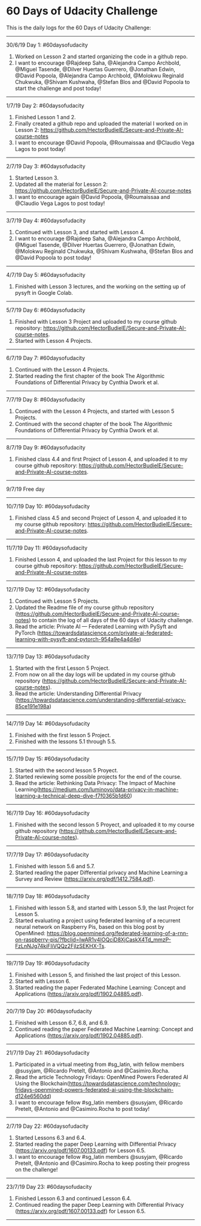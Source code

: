 # 60 Days of Udacity Challenge
This is the daily logs for the 60 Days of Udacity Challenge:


---
30/6/19
Day 1: #60daysofudacity
1. Worked on Lesson 2 and started organizing the code in a github repo.
2. I want to encourage @Rajdeep Saha, @Alejandra Campo Archbold, @Miguel Tasende, @Dilver Huertas Guerrero, @Jonathan Edwin, @David Popoola, @Alejandra Campo Archbold, @Molokwu Reginald Chukwuka, @Shivam Kushwaha, @Stefan Blos and @David Popoola to start the challenge and post today!
---
1/7/19
Day 2: #60daysofudacity
1. Finished Lesson 1 and 2.
2. Finally created a github repo and uploaded the material I worked on in Lesson 2: https://github.com/HectorBudielE/Secure-and-Private-AI-course-notes
3. I want to encourage @David Popoola, @Roumaissaa and @Claudio Vega Lagos to post today!
---
2/7/19
Day 3: #60daysofudacity
1. Started Lesson 3.
2. Updated all the material for Lesson 2: https://github.com/HectorBudielE/Secure-and-Private-AI-course-notes
3. I want to encourage again @David Popoola, @Roumaissaa and @Claudio Vega Lagos to post today!
---
3/7/19
Day 4: #60daysofudacity
1. Continued with Lesson 3, and started with Lesson 4.
2. I want to encourage @Rajdeep Saha, @Alejandra Campo Archbold, @Miguel Tasende, @Dilver Huertas Guerrero, @Jonathan Edwin, @Molokwu Reginald Chukwuka, @Shivam Kushwaha, @Stefan Blos and @David Popoola to post today!
---
4/7/19
Day 5: #60daysofudacity
1. Finished with Lesson 3 lectures, and the working on the setting up of pysyft in Google Colab.
---
5/7/19
Day 6: #60daysofudacity
1. Finished with Lesson 3 Project and uploaded to my course github repository: https://github.com/HectorBudielE/Secure-and-Private-AI-course-notes.
2. Started with Lesson 4 Projects.
---
6/7/19
Day 7: #60daysofudacity
1. Continued with the Lesson 4 Projects.
2. Started reading the first chapter of the book The Algorithmic Foundations of Differential Privacy by Cynthia Dwork et al.
---
7/7/19
Day 8: #60daysofudacity
1. Continued with the Lesson 4 Projects, and started with Lesson 5 Projects.
2. Continued with the second chapter of the book The Algorithmic Foundations of Differential Privacy by Cynthia Dwork et al.
---
8/7/19
Day 9: #60daysofudacity
1. Finished class 4.4 and first Project of Lesson 4, and uploaded it to my course github repository: https://github.com/HectorBudielE/Secure-and-Private-AI-course-notes.
---
9/7/19
Free day

---
10/7/19
Day 10: #60daysofudacity
1. Finished class 4.5 and second Project of Lesson 4, and uploaded it to my course github repository: https://github.com/HectorBudielE/Secure-and-Private-AI-course-notes.
---
11/7/19
Day 11: #60daysofudacity
1. Finished Lesson 4, and uploaded the last Project for this lesson to my course github repository: https://github.com/HectorBudielE/Secure-and-Private-AI-course-notes.
---
12/7/19
Day 12: #60daysofudacity
1. Continued with Lesson 5 Projects.
2. Updated the Readme file of my course github repository (https://github.com/HectorBudielE/Secure-and-Private-AI-course-notes) to contain the log of all days of the 60 days of Udacity challenge.
3. Read the article: Private AI — Federated Learning with PySyft and PyTorch (https://towardsdatascience.com/private-ai-federated-learning-with-pysyft-and-pytorch-954a9e4a4d4e)
---
13/7/19
Day 13: #60daysofudacity
1. Started with the first Lesson 5 Project.
2. From now on all the day logs will be updated in my course github repository (https://github.com/HectorBudielE/Secure-and-Private-AI-course-notes).
3. Read the article: Understanding Differential Privacy (https://towardsdatascience.com/understanding-differential-privacy-85ce191e198a)
---
14/7/19
Day 14: #60daysofudacity
1. Finished with the first lesson 5 Project.
2. Finished with  the lessons 5.1 through 5.5.
---
15/7/19
Day 15: #60daysofudacity
1. Started with the second lesson 5 Proyect.
2. Started reviewing some possible projects for the end of the course.
3. Read the article: Rethinking Data Privacy: The Impact of Machine Learning(https://medium.com/luminovo/data-privacy-in-machine-learning-a-technical-deep-dive-f7f0365b1d60)
---
16/7/19
Day 16: #60daysofudacity
1. Finished with the second lesson 5 Proyect, and uploaded it to my course github repository (https://github.com/HectorBudielE/Secure-and-Private-AI-course-notes).
---
17/7/19
Day 17: #60daysofudacity
1. Finished with lesson 5.6 and 5.7.
2. Started reading the paper Differential privacy and Machine Learning:a Survey and Review (https://arxiv.org/pdf/1412.7584.pdf).
---
18/7/19
Day 18: #60daysofudacity
1. Finished with lesson 5.8, and started with Lesson 5.9, the last Project for Lesson 5.
2. Started evaluating a project using federated learning of a recurrent neural network on Raspberry Pis, based on this blog post by OpenMined: https://blog.openmined.org/federated-learning-of-a-rnn-on-raspberry-pis/?fbclid=IwAR1v4IOQciD8XjCaskX4Td_mmzP-FzLnNJg74kiFIiVQQz2FjlzSEKHX-Ts.
---
19/7/19
Day 19: #60daysofudacity
1. Finished with Lesson 5, and finished the last project of this Lesson.
2. Started with Lesson 6.
3. Started reading the paper Federated Machine Learning: Concept and Applications (https://arxiv.org/pdf/1902.04885.pdf).
---
20/7/19
Day 20: #60daysofudacity
1. Finished with Lesson 6.7, 6.8, and 6.9.
2. Continued reading the paper Federated Machine Learning: Concept and Applications (https://arxiv.org/pdf/1902.04885.pdf).
---
21/7/19
Day 21: #60daysofudacity
1. Participated in a virtual meeting from #sg_latin, with fellow members @susyjam, @Ricardo Pretelt, @Antonio and @Casimiro.Rocha.
2. Read the article Technology Fridays: OpenMined Powers Federated AI Using the Blockchain(https://towardsdatascience.com/technology-fridays-openmined-powers-federated-ai-using-the-blockchain-d124e6560dd)
3. I want to encourage fellow #sg_latin members @susyjam, @Ricardo Pretelt, @Antonio and @Casimiro.Rocha to post today!
---
2/7/19
Day 22: #60daysofudacity
1. Started Lessons 6.3 and 6.4.
2. Started reading the paper Deep Learning with Differential Privacy (https://arxiv.org/pdf/1607.00133.pdf) for Lesson 6.5.
3. I want to encourage fellow #sg_latin members @susyjam, @Ricardo Pretelt, @Antonio and @Casimiro.Rocha to keep posting their progress on the challenge!
---
23/7/19
Day 23: #60daysofudacity
1. Finished Lesson 6.3 and continued Lesson 6.4.
2. Continued reading the paper Deep Learning with Differential Privacy (https://arxiv.org/pdf/1607.00133.pdf) for Lesson 6.5.
---
